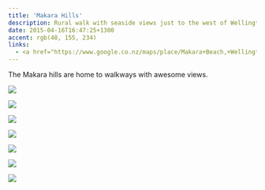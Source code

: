 ```yaml
---
title: 'Makara Hills'
description: Rural walk with seaside views just to the west of Wellington
date: 2015-04-16T16:47:25+1300
accent: rgb(48, 155, 234)
links:
  - <a href="https://www.google.co.nz/maps/place/Makara+Beach,+Wellington+6972/@-41.2196307,174.7025221,15z/data=!3m1!4b1!4m5!3m4!1s0x6d38b3bff9e799fb:0x500ef6143a33040!8m2!3d-41.2202566!4d174.7132332" target="_blank" rel="noreferrer">View at Google Maps</a>
---
```


The Makara hills are home to walkways with awesome views.

![][1]

![][2]

![][3]

![][4]

![][5]

![][6]

![][7]

[1]: ./makara-1.jpg
[2]: ./makara-2.jpg
[3]: ./makara-3.jpg
[4]: ./makara-4.jpg
[5]: ./makara-5.jpg
[6]: ./makara-6.jpg
[7]: ./makara-7.jpg

